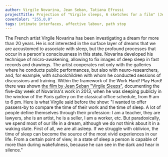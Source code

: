 ```yaml
---
author: Virgile Novarina, Jean Seban, Tatiana Efrussi
projectTitle: Projection of "Virgile sleeps, 6 sketches for a film" (Jean Seban, 2013) + presentation of Tatiana Efrussi + skype with Virgile Novarina
coverColor: "255,0,0"
tags: intimate interfaces, affective labour, path stop
---
```

The French artist Virgile Novarina has been investigating a dream for more than 20 years. He is not interested in the surface layer of dreams that we are accustomed to associate with sleep, but the profound processes that occur in a person's consciousness in this state. Novarina developed his technique of micro-awakening, allowing to fix images of deep sleep in fast records and drawings. The artist cooperates not only with the galleries where he conducts public performances, but also with neuro-researchers, and, for example, with schoolchildren with whom he conducted sessions of discussions and training.
Within the framework of the Work Hard! Play Hard! there was shown [the film by Jean Seban "Virgile Sleeps"][1], documenting the five-day week of Novarina's work in 2013, when he was sleeping publicly in the window of the Paris gallery on the classical office schedule, from 9 am to 6 pm.
Here is what Virgile said before the show:
"I wanted to offer passers-by to compare the time of their work and the time of sleep. A lot of people define themselves through their profession: I am a teacher, they are lawyers, she is an artist, he is a seller, I am a worker, etc. But paradoxically, we spend most of our life in a dream, although we do not think about it in a waking state. First of all, we are all asleep.
If we struggle with oblivion, the time of sleep can become the source of the most vivid experiences in our life. From a certain point of view, in a state of sleep a person is capable of more than during wakefulness, because he can see in the dark and hear in silence."

[1]:	http://www.jeanseban.fr/JS/Virgile_Dort_1.html